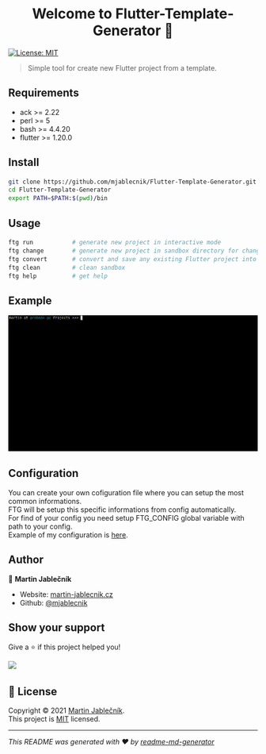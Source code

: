 <h1 align="center">Welcome to Flutter-Template-Generator 👋</h1>
<p>
  <a href="https://choosealicense.com/licenses/mit/" target="_blank">
    <img alt="License: MIT" src="https://img.shields.io/badge/License-MIT-yellow.svg" />
  </a>
</p>

> Simple tool for create new Flutter project from a template.

## Requirements
- ack >= 2.22
- perl >= 5
- bash >= 4.4.20
- flutter >= 1.20.0

## Install

```sh
git clone https://github.com/mjablecnik/Flutter-Template-Generator.git
cd Flutter-Template-Generator
export PATH=$PATH:$(pwd)/bin
```

## Usage

```sh
ftg run           # generate new project in interactive mode
ftg change        # generate new project in sandbox directory for change any template
ftg convert       # convert and save any existing Flutter project into new template
ftg clean         # clean sandbox
ftg help          # get help
```

## Example
![](examples/ftg-example.gif)

## Configuration
You can create your own cofiguration file where you can setup the most common informations.<br>
FTG will be setup this specific informations from config automatically.<br>
For find of your config you need setup FTG_CONFIG global variable with path to your config.<br>
Example of my configuration is [here](config_example).<br>


## Author

👤 **Martin Jablečník**

* Website: [martin-jablecnik.cz](https://www.martin-jablecnik.cz)
* Github: [@mjablecnik](https://github.com/mjablecnik)

## Show your support

Give a ⭐️ if this project helped you!

<a href="https://www.patreon.com/mjablecnik">
  <img src="https://c5.patreon.com/external/logo/become_a_patron_button@2x.png" width="160">
</a>

## 📝 License

Copyright © 2021 [Martin Jablečník](https://github.com/mjablecnik).<br />
This project is [MIT](LICENSE) licensed.

***
_This README was generated with ❤️ by [readme-md-generator](https://github.com/kefranabg/readme-md-generator)_

